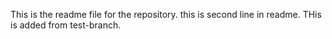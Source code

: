 This is the readme file for the repository.
this is second line in readme.
THis is added from test-branch.
